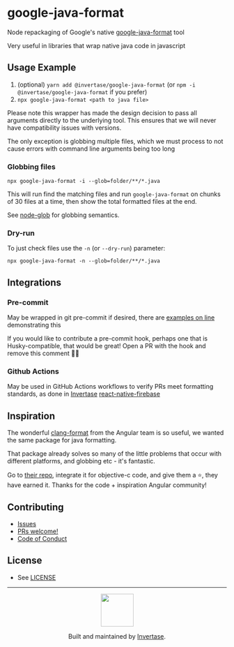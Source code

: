 # google-java-format

Node repackaging of Google's native [google-java-format](https://github.com/google/google-java-format) tool

Very useful in libraries that wrap native java code in javascript

## Usage Example

1. (optional) `yarn add @invertase/google-java-format` (or `npm -i @invertase/google-java-format` if you prefer)
1. `npx google-java-format <path to java file>`

Please note this wrapper has made the design decision to pass all arguments directly to the underlying tool.
This ensures that we will never have compatibility issues with versions.

The only exception is globbing multiple files, which we must process to not cause errors with command line arguments being too long

### Globbing files

`npx google-java-format -i --glob=folder/**/*.java`

This will run find the matching files and run `google-java-format` on chunks of 30 files at a time, then show the total
formatted files at the end.

See [node-glob](https://github.com/isaacs/node-glob) for globbing semantics.

### Dry-run

To just check files use the `-n` (or `--dry-run`) parameter:

`npx google-java-format -n --glob=folder/**/*.java`

## Integrations

### Pre-commit

May be wrapped in git pre-commit if desired, there are [examples on line](https://github.com/justinludwig/gjfpc-hook) demonstrating this

If you would like to contribute a pre-commit hook, perhaps one that is Husky-compatible, that would be great! Open a PR with the hook and remove this comment 🙏😊

### Github Actions

May be used in GitHub Actions workflows to verify PRs meet formatting standards,
as done in [Invertase](https://invertase.io) [react-native-firebase](https://github.com/Invertase/react-native-firebase/)

## Inspiration

The wonderful [clang-format](https://github.com/angular/clang-format) from the Angular team is so useful, we wanted the same package for java formatting.

That package already solves so many of the little problems that occur with different platforms, and globbing etc - it's fantastic.

Go to [their repo](https://github.com/angular/clang-format), integrate it for objective-c code, and give them a ⭐, they have earned it. Thanks for the code + inspiration Angular community!

## Contributing

- [Issues](https://github.com/invertase/google-java-format/issues)
- [PRs welcome!](https://github.com/invertase/google-java-format/pulls)
- [Code of Conduct](https://github.com/invertase/meta/blob/master/CODE_OF_CONDUCT.md)

## License

- See [LICENSE](/LICENSE)

---

<p align="center">
  <a href="https://invertase.io/?utm_source=readme&utm_medium=footer&utm_campaign=react-native-firebase">
    <img width="75px" src="https://static.invertase.io/assets/invertase/invertase-rounded-avatar.png">
  </a>
  <p align="center">
    Built and maintained by <a href="https://invertase.io/?utm_source=readme&utm_medium=footer&utm_campaign=react-native-firebase">Invertase</a>.
  </p>
</p>
